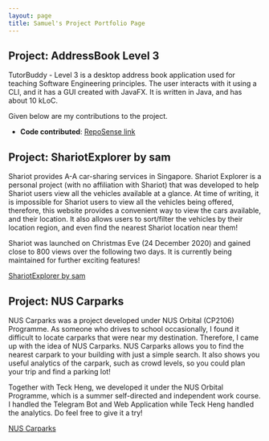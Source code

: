 ```yaml
---
layout: page
title: Samuel's Project Portfolio Page
---
```


## Project: AddressBook Level 3

TutorBuddy - Level 3 is a desktop address book application used for teaching Software Engineering principles. The user interacts with it using a CLI, and it has a GUI created with JavaFX. It is written in Java, and has about 10 kLoC.

Given below are my contributions to the project.

* **Code contributed**: [RepoSense link]()

## Project: ShariotExplorer by sam

Shariot provides A-A car-sharing services in Singapore.
Shariot Explorer is a personal project (with no affiliation with Shariot) that was developed to help Shariot users view all the vehicles available at a glance.
At time of writing, it is impossible for Shariot users to view all the vehicles being offered, therefore, this website provides a convenient way to view the cars available, and their location.
It also allows users to sort/filter the vehicles by their location region, and even find the nearest Shariot location near them!

Shariot was launched on Christmas Eve (24 December 2020) and gained close to 800 views over the following two days. It is currently being maintained for further exciting features!

[ShariotExplorer by sam](http://www.samleewy.com/shariot)

## Project: NUS Carparks
NUS Carparks was a project developed under NUS Orbital (CP2106) Programme.
As someone who drives to school occasionally, I found it difficult to locate carparks that were near my destination.
Therefore, I came up with the idea of NUS Carparks.
NUS Carparks allows you to find the nearest carpark to your building with just a simple search.
It also shows you useful analytics of the carpark, such as crowd levels, so you could plan your trip and find a parking lot!

Together with Teck Heng, we developed it under the NUS Orbital Programme, which is a summer self-directed and independent work course.
I handled the Telegram Bot and Web Application while Teck Heng handled the analytics. Do feel free to give it a try!

[NUS Carparks](http://www.samleewy.com/nuscp)